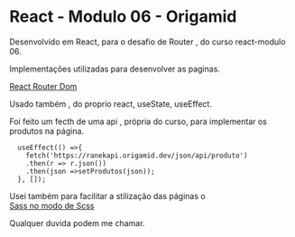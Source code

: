 # React - Modulo 06 - Origamid

Desenvolvido em React, para o desafio de Router , do curso react-modulo 06.

Implementações utilizadas para desenvolver as paginas. 

<a href="https://reactrouter.com/web/guides/quick-start"> React Router Dom </a>

Usado também , do proprio react, useState, useEffect. 

Foi feito um fecth de uma api , própria do curso, para implementar os produtos na página. 
```
  useEffect(() =>{
    fetch('https://ranekapi.origamid.dev/json/api/produto')
    .then(r => r.json())
    .then(json =>setProdutos(json));
  }, []);
  ```

Usei também para facilitar a stilização das páginas o <br>
<a href="https://sass-lang.com/">Sass no modo de Scss</a>

Qualquer duvida podem me chamar.



